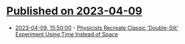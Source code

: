 # [Published on 2023-04-09](index.md)

* [2023-04-09, 15:50:00](https://soylentnews.org/article.pl?sid=23/04/09/0424222&from=rss) - [Physicists Recreate Classic 'Double-Slit' Experiment Using Time Instead of Space](https://soylentnews.org/article.pl?sid=23/04/09/0424222&from=rss)
